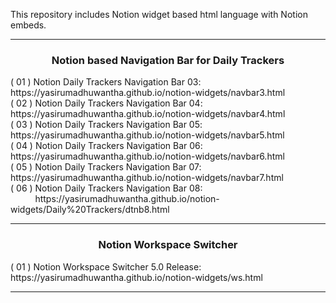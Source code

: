 This repository includes Notion widget based html language with Notion embeds.
<hr/>
<h3 align=center> Notion based Navigation Bar for Daily Trackers </h3>
( 01 ) Notion Daily Trackers Navigation Bar 03: https://yasirumadhuwantha.github.io/notion-widgets/navbar3.html
<br/>
( 02 ) Notion Daily Trackers Navigation Bar 04: https://yasirumadhuwantha.github.io/notion-widgets/navbar4.html
<br/>
( 03 ) Notion Daily Trackers Navigation Bar 05: https://yasirumadhuwantha.github.io/notion-widgets/navbar5.html
<br/>
( 04 ) Notion Daily Trackers Navigation Bar 06: https://yasirumadhuwantha.github.io/notion-widgets/navbar6.html
<br/>
( 05 ) Notion Daily Trackers Navigation Bar 07: https://yasirumadhuwantha.github.io/notion-widgets/navbar7.html
<br/>
( 06 ) Notion Daily Trackers Navigation Bar 08:<br/>
&nbsp;&nbsp;&nbsp;&nbsp;&nbsp;&nbsp;&nbsp;&nbsp;&nbsp;&nbsp;https://yasirumadhuwantha.github.io/notion-widgets/Daily%20Trackers/dtnb8.html
<hr/>
<h3 align=center> Notion Workspace Switcher </h3>
( 01 ) Notion Workspace Switcher 5.0 Release: https://yasirumadhuwantha.github.io/notion-widgets/ws.html
<hr/>
